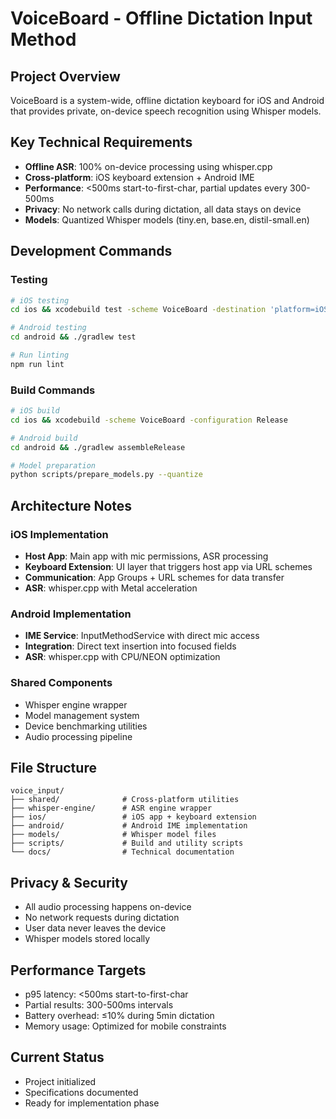 # VoiceBoard - Offline Dictation Input Method

## Project Overview
VoiceBoard is a system-wide, offline dictation keyboard for iOS and Android that provides private, on-device speech recognition using Whisper models.

## Key Technical Requirements
- **Offline ASR**: 100% on-device processing using whisper.cpp
- **Cross-platform**: iOS keyboard extension + Android IME
- **Performance**: <500ms start-to-first-char, partial updates every 300-500ms
- **Privacy**: No network calls during dictation, all data stays on device
- **Models**: Quantized Whisper models (tiny.en, base.en, distil-small.en)

## Development Commands

### Testing
```bash
# iOS testing
cd ios && xcodebuild test -scheme VoiceBoard -destination 'platform=iOS Simulator,name=iPhone 14'

# Android testing  
cd android && ./gradlew test

# Run linting
npm run lint
```

### Build Commands
```bash
# iOS build
cd ios && xcodebuild -scheme VoiceBoard -configuration Release

# Android build
cd android && ./gradlew assembleRelease

# Model preparation
python scripts/prepare_models.py --quantize
```

## Architecture Notes

### iOS Implementation
- **Host App**: Main app with mic permissions, ASR processing
- **Keyboard Extension**: UI layer that triggers host app via URL schemes
- **Communication**: App Groups + URL schemes for data transfer
- **ASR**: whisper.cpp with Metal acceleration

### Android Implementation  
- **IME Service**: InputMethodService with direct mic access
- **Integration**: Direct text insertion into focused fields
- **ASR**: whisper.cpp with CPU/NEON optimization

### Shared Components
- Whisper engine wrapper
- Model management system
- Device benchmarking utilities
- Audio processing pipeline

## File Structure
```
voice_input/
├── shared/              # Cross-platform utilities
├── whisper-engine/      # ASR engine wrapper
├── ios/                 # iOS app + keyboard extension
├── android/             # Android IME implementation
├── models/              # Whisper model files
├── scripts/             # Build and utility scripts
└── docs/                # Technical documentation
```

## Privacy & Security
- All audio processing happens on-device
- No network requests during dictation
- User data never leaves the device
- Whisper models stored locally

## Performance Targets
- p95 latency: <500ms start-to-first-char
- Partial results: 300-500ms intervals  
- Battery overhead: ≤10% during 5min dictation
- Memory usage: Optimized for mobile constraints

## Current Status
- Project initialized
- Specifications documented
- Ready for implementation phase
